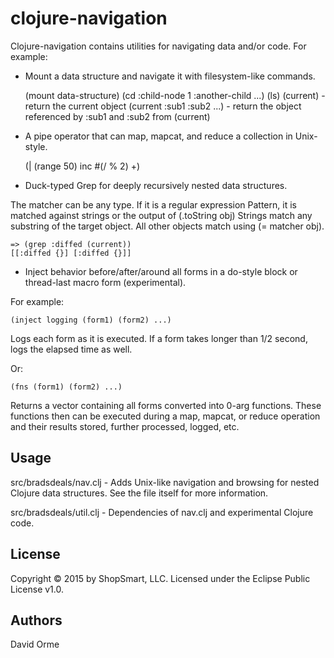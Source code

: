 # clojure-navigation

Clojure-navigation contains utilities for navigating data and/or code.  For example:

* Mount a data structure and navigate it with filesystem-like commands.

    (mount data-structure)
    (cd :child-node 1 :another-child ...)
    (ls)
    (current) - return the current object
    (current :sub1 :sub2 ...) - return the object referenced by :sub1 and :sub2 from (current)

* A pipe operator that can map, mapcat, and reduce a collection in Unix-style.

    (| (range 50) inc #(/ % 2) +)

* Duck-typed Grep for deeply recursively nested data structures.

The matcher can be any type.  If it is a regular expression Pattern, it is matched against
strings or the output of (.toString obj) Strings match any substring of the target object.
All other objects match using (= matcher obj).

    => (grep :diffed (current))
    [[:diffed {}] [:diffed {}]]

* Inject behavior before/after/around all forms in a do-style block or thread-last
macro form (experimental).

For example:

    (inject logging (form1) (form2) ...)

Logs each form as it is executed.  If a form takes longer than 1/2 second, logs the elapsed
time as well.

Or:

    (fns (form1) (form2) ...)

Returns a vector containing all forms converted into 0-arg functions.  These functions then
can be executed during a map, mapcat, or reduce operation and their results stored, further
processed, logged, etc.

## Usage

src/bradsdeals/nav.clj - Adds Unix-like navigation and browsing for nested Clojure
data structures.  See the file itself for more information.

src/bradsdeals/util.clj - Dependencies of nav.clj and experimental Clojure code.

## License

Copyright © 2015 by ShopSmart, LLC.  Licensed under the Eclipse Public License v1.0.

## Authors

David Orme

